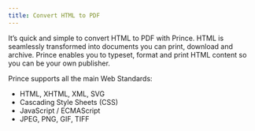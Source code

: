 ```yaml
---
title: Convert HTML to PDF
---
```


It’s quick and simple to convert HTML to PDF with Prince. HTML is seamlessly transformed into documents you can print, download and archive. Prince enables you to typeset, format and print HTML content so you can be your own publisher.

Prince supports all the main Web Standards:

-   HTML, XHTML, XML, SVG
-   Cascading Style Sheets (CSS)
-   JavaScript / ECMAScript
-   JPEG, PNG, GIF, TIFF

